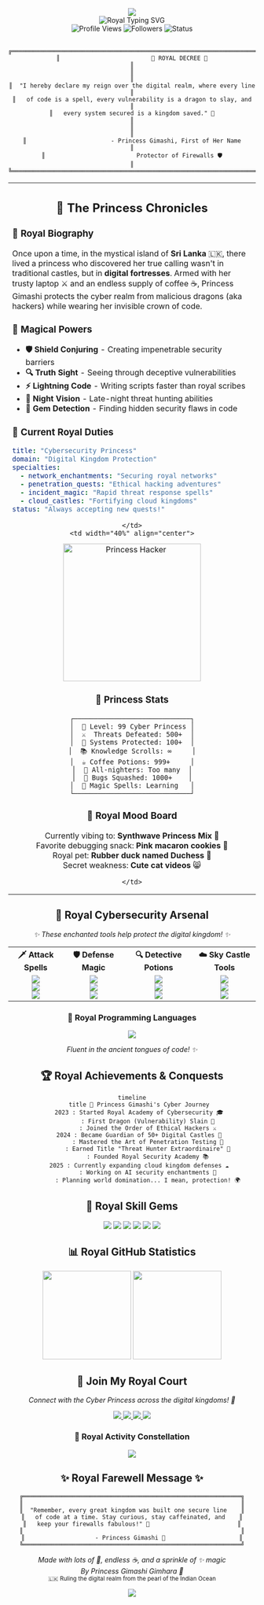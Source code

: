 <!-- Royal Cyber Crown Header -->
<div align="center">
  <img src="https://capsule-render.vercel.app/api?type=cylinder&color=0:FF69B4,25:9932CC,50:00CED1,75:FF1493,100:8A2BE2&height=200&section=header&text=👑%20Gimashi%20Gimhara%20👑&fontSize=35&fontColor=ffffff&animation=blinking&fontAlignY=45&desc=Cyber%20Princess%20%E2%9C%A8%20%7C%20Digital%20Guardian%20🛡️&descAlignY=65&descSize=14" />
</div>

<!-- Magical Typing Animation -->
<div align="center">
  <img src="https://readme-typing-svg.demolab.com?font=Cinzel&size=24&duration=2500&pause=800&color=FF69B4&center=true&vCenter=true&multiline=true&repeat=true&width=700&height=80&lines=✨+Ruling+the+Digital+Kingdom+with+Code+✨;👑+Princess+by+Day+%7C+Hacker+by+Night+👑;🔮+Casting+Security+Spells+Since+Forever+🔮" alt="Royal Typing SVG" />
</div>

<!-- Royal Stats with Sparkles -->
<div align="center">
  <img src="https://komarev.com/ghpvc/?username=YOUR_USERNAME&style=for-the-badge&color=FF69B4&label=Royal+Visitors" alt="Profile Views" />
  <img src="https://img.shields.io/github/followers/YOUR_USERNAME?style=for-the-badge&color=9932CC&labelColor=FFB6C1&label=Digital+Subjects" alt="Followers" />
  <img src="https://img.shields.io/badge/Status-Coding%20%26%20Caffeinated-FF1493?style=for-the-badge&logo=coffee&logoColor=white" alt="Status" />
</div>

<br/>

<!-- Royal Decree Section -->
<div align="center">
  
```
╔══════════════════════════════════════════════════════════════════════════╗
║                          🏰 ROYAL DECREE 🏰                              ║
║                                                                          ║
║  "I hereby declare my reign over the digital realm, where every line    ║
║   of code is a spell, every vulnerability is a dragon to slay, and      ║
║   every system secured is a kingdom saved." 👑                          ║
║                                                                          ║
║                        - Princess Gimashi, First of Her Name            ║
║                          Protector of Firewalls 🛡️                      ║
╚══════════════════════════════════════════════════════════════════════════╝
```

</div>

<!-- Two Column Princess Profile -->
<table align="center" style="border: none;">
  <tr>
    <td width="60%" align="center">
      
## 🌟 The Princess Chronicles

<div align="left">
  
### 👸 Royal Biography
Once upon a time, in the mystical island of **Sri Lanka** 🇱🇰, there lived a princess who discovered her true calling wasn't in traditional castles, but in **digital fortresses**. Armed with her trusty laptop ⚔️ and an endless supply of coffee ☕, Princess Gimashi protects the cyber realm from malicious dragons (aka hackers) while wearing her invisible crown of code.

### 🔮 Magical Powers
- **🛡️ Shield Conjuring** - Creating impenetrable security barriers
- **🔍 Truth Sight** - Seeing through deceptive vulnerabilities  
- **⚡ Lightning Code** - Writing scripts faster than royal scribes
- **🌙 Night Vision** - Late-night threat hunting abilities
- **💎 Gem Detection** - Finding hidden security flaws in code

### 🏰 Current Royal Duties
```yaml
title: "Cybersecurity Princess"
domain: "Digital Kingdom Protection"
specialties:
  - network_enchantments: "Securing royal networks"
  - penetration_quests: "Ethical hacking adventures" 
  - incident_magic: "Rapid threat response spells"
  - cloud_castles: "Fortifying cloud kingdoms"
status: "Always accepting new quests!"
```

</div>
      
    </td>
    <td width="40%" align="center">
      
<img src="https://media.giphy.com/media/L05HgB2h6qICDs5Rde/giphy.gif" width="280px" alt="Princess Hacker"/>

### 🎀 Princess Stats
```
┌─────────────────────────────┐
│  👑 Level: 99 Cyber Princess │
│  ⚔️  Threats Defeated: 500+  │
│  🏰 Systems Protected: 100+  │
│  📚 Knowledge Scrolls: ∞     │
│  ☕ Coffee Potions: 999+     │
│  🌙 All-nighters: Too many  │
│  💎 Bugs Squashed: 1000+    │
│  🔮 Magic Spells: Learning   │
└─────────────────────────────┘
```

### 🌸 Royal Mood Board
Currently vibing to: **Synthwave Princess Mix** 🎵  
Favorite debugging snack: **Pink macaron cookies** 🍪  
Royal pet: **Rubber duck named Duchess** 🦆  
Secret weakness: **Cute cat videos** 😸

    </td>
  </tr>
</table>

<!-- Magical Arsenal Section -->
<div align="center">
  <h2>🔮 Royal Cybersecurity Arsenal</h2>
  <p><em>✨ These enchanted tools help protect the digital kingdom! ✨</em></p>
</div>

<div align="center">
  
<!-- First Row of Arsenal -->
<table>
  <tr>
    <th>🗡️ Attack Spells</th>
    <th>🛡️ Defense Magic</th>
    <th>🔍 Detective Potions</th>
    <th>☁️ Sky Castle Tools</th>
  </tr>
  <tr>
    <td align="center">
      <img src="https://img.shields.io/badge/Metasploit-8B008B?style=for-the-badge&logo=metasploit&logoColor=white&labelColor=FF69B4" /><br/>
      <img src="https://img.shields.io/badge/Burp%20Suite-FF1493?style=for-the-badge&logo=burpsuite&logoColor=white&labelColor=9932CC" /><br/>
      <img src="https://img.shields.io/badge/OWASP%20ZAP-FF69B4?style=for-the-badge&logoColor=white&labelColor=8B008B" />
    </td>
    <td align="center">
      <img src="https://img.shields.io/badge/Wireshark-9932CC?style=for-the-badge&logo=wireshark&logoColor=white&labelColor=FF69B4" /><br/>
      <img src="https://img.shields.io/badge/Splunk-FF1493?style=for-the-badge&logoColor=white&labelColor=9932CC" /><br/>
      <img src="https://img.shields.io/badge/ELK%20Stack-8B008B?style=for-the-badge&logoColor=white&labelColor=FF69B4" />
    </td>
    <td align="center">
      <img src="https://img.shields.io/badge/Nmap-FF69B4?style=for-the-badge&logoColor=white&labelColor=9932CC" /><br/>
      <img src="https://img.shields.io/badge/Nessus-9932CC?style=for-the-badge&logoColor=white&labelColor=FF1493" /><br/>
      <img src="https://img.shields.io/badge/OpenVAS-FF1493?style=for-the-badge&logoColor=white&labelColor=8B008B" />
    </td>
    <td align="center">
      <img src="https://img.shields.io/badge/AWS-FF69B4?style=for-the-badge&logo=amazonaws&logoColor=white&labelColor=9932CC" /><br/>
      <img src="https://img.shields.io/badge/Azure-9932CC?style=for-the-badge&logo=microsoftazure&logoColor=white&labelColor=FF1493" /><br/>
      <img src="https://img.shields.io/badge/GCP-FF1493?style=for-the-badge&logo=googlecloud&logoColor=white&labelColor=8B008B" />
    </td>
  </tr>
</table>

</div>

<!-- Princess Programming Languages -->
<div align="center">
  <h3>💖 Royal Programming Languages</h3>
  <p>
    <img src="https://skillicons.dev/icons?i=python,bash,powershell,javascript,html,css&theme=dark&perline=6" />
  </p>
  <p><em>Fluent in the ancient tongues of code! ✨</em></p>
</div>

<!-- Royal Achievements Timeline -->
<div align="center">
  <h2>🏆 Royal Achievements & Conquests</h2>
</div>

<div align="center">

```mermaid
timeline
    title 👑 Princess Gimashi's Cyber Journey
    2023 : Started Royal Academy of Cybersecurity 🎓
         : First Dragon (Vulnerability) Slain 🐉
         : Joined the Order of Ethical Hackers ⚔️
    2024 : Became Guardian of 50+ Digital Castles 🏰
         : Mastered the Art of Penetration Testing 🎯
         : Earned Title "Threat Hunter Extraordinaire" 🌙
         : Founded Royal Security Academy 📚
    2025 : Currently expanding cloud kingdom defenses ☁️
         : Working on AI security enchantments 🤖
         : Planning world domination... I mean, protection! 🌍
```

</div>

<!-- Princess Skills Showcase -->
<div align="center">
  <h2>💎 Royal Skill Gems</h2>
</div>

<div align="center">
  
<img src="https://img.shields.io/badge/👑_Network_Security-Master-FF69B4?style=for-the-badge&logoColor=white&labelColor=9932CC" />
<img src="https://img.shields.io/badge/🎯_Penetration_Testing-Expert-FF1493?style=for-the-badge&logoColor=white&labelColor=8B008B" />
<img src="https://img.shields.io/badge/🔮_Incident_Response-Sorceress-9932CC?style=for-the-badge&logoColor=white&labelColor=FF69B4" />

<img src="https://img.shields.io/badge/☁️_Cloud_Security-Guardian-8B008B?style=for-the-badge&logoColor=white&labelColor=FF1493" />
<img src="https://img.shields.io/badge/🌙_Threat_Hunting-Ninja-FF69B4?style=for-the-badge&logoColor=white&labelColor=9932CC" />
<img src="https://img.shields.io/badge/🔐_Cryptography-Enchantress-FF1493?style=for-the-badge&logoColor=white&labelColor=8B008B" />

</div>

<!-- Royal Github Stats -->
<div align="center">
  <h2>📊 Royal GitHub Statistics</h2>
</div>

<div align="center">
  
<img height="180em" src="https://github-readme-stats.vercel.app/api?username=YOUR_USERNAME&show_icons=true&theme=synthwave&include_all_commits=true&count_private=true&hide_border=true&bg_color=0D1117&title_color=FF69B4&text_color=FFFFFF&icon_color=9932CC&border_color=FF1493"/>

<img height="180em" src="https://github-readme-stats.vercel.app/api/top-langs/?username=YOUR_USERNAME&layout=compact&langs_count=8&theme=synthwave&hide_border=true&bg_color=0D1117&title_color=FF69B4&text_color=FFFFFF&border_color=FF1493"/>

</div>

<!-- Royal Court (Connect) -->
<div align="center">
  <h2>👸 Join My Royal Court</h2>
  <p><em>Connect with the Cyber Princess across the digital kingdoms! 💖</em></p>
  
  <a href="https://linkedin.com/in/your-profile">
    <img src="https://img.shields.io/badge/LinkedIn-FF69B4?style=for-the-badge&logo=linkedin&logoColor=white&labelColor=9932CC" />
  </a>
  <a href="https://twitter.com/your-handle">
    <img src="https://img.shields.io/badge/Twitter-9932CC?style=for-the-badge&logo=twitter&logoColor=white&labelColor=FF1493" />
  </a>
  <a href="mailto:your.email@example.com">
    <img src="https://img.shields.io/badge/Royal%20Mail-FF1493?style=for-the-badge&logo=gmail&logoColor=white&labelColor=8B008B" />
  </a>
  <a href="https://medium.com/@your-handle">
    <img src="https://img.shields.io/badge/Royal%20Blog-8B008B?style=for-the-badge&logo=medium&logoColor=white&labelColor=FF69B4" />
  </a>
  
</div>

<!-- Activity Graph -->
<div align="center">
  <h3>🌟 Royal Activity Constellation</h3>
  <img src="https://github-readme-activity-graph.vercel.app/graph?username=YOUR_USERNAME&theme=react-dark&hide_border=true&bg_color=0D1117&color=FF69B4&line=9932CC&point=FF1493" />
</div>

<!-- Royal Footer -->
<div align="center">
  
  <h2>✨ Royal Farewell Message ✨</h2>
  
```
╔══════════════════════════════════════════════════════════════╗
║                                                              ║
║  "Remember, every great kingdom was built one secure line    ║
║   of code at a time. Stay curious, stay caffeinated, and    ║
║   keep your firewalls fabulous!" 💖                         ║
║                                                              ║
║                    - Princess Gimashi 👑                     ║
╚══════════════════════════════════════════════════════════════╝
```

  <p>
    <em>Made with lots of 💖, endless ☕, and a sprinkle of ✨ magic</em><br/>
    <em>By Princess Gimashi Gimhara 👑</em><br/>
    <small>🇱🇰 Ruling the digital realm from the pearl of the Indian Ocean</small>
  </p>
  
  <img src="https://capsule-render.vercel.app/api?type=waving&color=0:FF69B4,25:9932CC,50:00CED1,75:FF1493,100:8A2BE2&height=120&section=footer&animation=fadeIn" />
  
</div>
